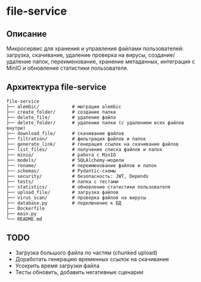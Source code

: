 # file-service

## Описание
Микросервис для хранения и управления файлами пользователей: загрузка, скачивание, удаление проверка на вирусы, создание/удаление папок, переименование, хранение метаданных, интеграция с MinIO и обновление статистики пользователя.

## Архитектура file-service
```
file-service
├── alembic/            # миграции alembic
├── create_folder/      # создание папки
├── delete_file/        # удаление файла
├── delete_folder/      # удаление папки (с удалением всех файлов внутри)
├── download_file/      # скачивание файлов
├── filtration/         # фильтрация файлов и папок
├── generate_link/      # генерация ссылок на скачивание файлов
├── list_files/         # получение списка файлов и папок
├── minio/              # работа с MinIO
├── models/             # SQLAlchemy-модели
├── rename/             # переименование файлов и папок
├── schemas/            # Pydantic-схемы
├── security/           # безопасность: JWT, Depends
├── tests/              # папка с тестами
├── statistics/         # обновление статистики пользователя
├── upload_file/        # загрузка файлов
├── virus_scan/         # проверка файлов на вирусы
├── database.py         # подключение к БД
├── Dockerfile
├── main.py
└── README.md
```

## TODO
- Загрузка большого файла по частям (chunked upload)
- Доработать генерацию временных ссылок на скачивание 
- Усокрить время загрузки файла
- Тесты обновить, добавить негативные сценарии
